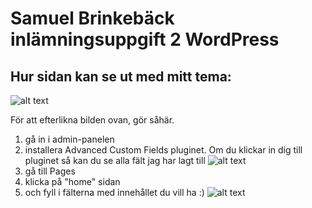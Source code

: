 # Samuel Brinkebäck inlämningsuppgift 2 WordPress

## Hur sidan kan se ut med mitt tema:
![alt text](https://i.imgur.com/loqDjJE.png)

För att efterlikna bilden ovan, gör såhär.
1. gå in i admin-panelen
2. installera Advanced Custom Fields pluginet. Om du klickar in dig till pluginet så kan du se alla fält jag har lagt till
![alt text](https://i.imgur.com/CIygn7Q.png)
5. gå till Pages
6. klicka på "home" sidan
7. och fyll i fälterna med innehållet du vill ha :)
![alt text](https://i.imgur.com/XR7zFey.png)
